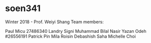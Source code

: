# soen341
Winter 2018 - Prof. Weiyi Shang
Team members: 

Paul	Micu		27486340
Landry	Signi
Muhammad Bilal	Nasir
Yazan	Odeh #26556191
Patrick	Pin
Mila	Roisin
Debashish	Saha
Michelle	Choi



